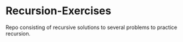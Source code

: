 # Recursion-Exercises
Repo consisting of recursive solutions to several problems to practice recursion.
